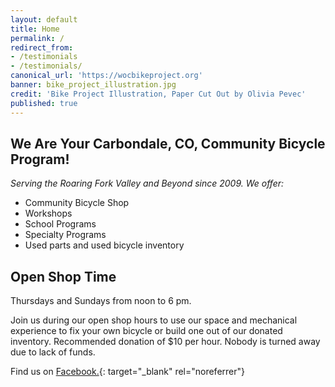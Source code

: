 ```yaml
---
layout: default
title: Home
permalink: /
redirect_from: 
- /testimonials
- /testimonials/
canonical_url: 'https://wocbikeproject.org'
banner: bike_project_illustration.jpg
credit: 'Bike Project Illustration, Paper Cut Out by Olivia Pevec'
published: true
---
```


## We Are Your Carbondale, CO, Community Bicycle Program\!

*Serving the Roaring Fork Valley and Beyond since 2009. We offer:*
- Community Bicycle Shop 
- Workshops
- School Programs
- Specialty Programs
- Used parts and used bicycle inventory

## Open Shop Time

Thursdays and Sundays from noon to 6 pm.

Join us during our open shop hours to use our space and mechanical experience to fix your own bicycle or build one out of our donated inventory. Recommended donation of $10 per hour. Nobody is turned away due to lack of funds. 

Find us on [Facebook.](https://www.facebook.com/Way-of-Compassion-Bike-Project-306763116012587/){: target="_blank" rel="noreferrer"}
